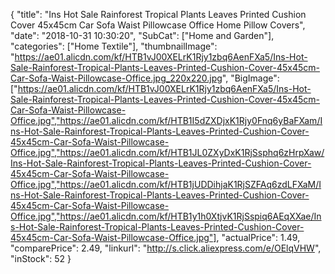 {
	"title": "Ins Hot Sale Rainforest Tropical Plants Leaves Printed Cushion Cover 45x45cm Car Sofa Waist Pillowcase Office Home Pillow Covers",
	"date": "2018-10-31 10:30:20",
	"SubCat": ["Home and Garden"],
	"categories": ["Home Textile"],
	"thumbnailImage": "https://ae01.alicdn.com/kf/HTB1vJ00XELrK1Rjy1zbq6AenFXa5/Ins-Hot-Sale-Rainforest-Tropical-Plants-Leaves-Printed-Cushion-Cover-45x45cm-Car-Sofa-Waist-Pillowcase-Office.jpg_220x220.jpg",
	"BigImage": ["https://ae01.alicdn.com/kf/HTB1vJ00XELrK1Rjy1zbq6AenFXa5/Ins-Hot-Sale-Rainforest-Tropical-Plants-Leaves-Printed-Cushion-Cover-45x45cm-Car-Sofa-Waist-Pillowcase-Office.jpg","https://ae01.alicdn.com/kf/HTB1I5dZXDjxK1Rjy0Fnq6yBaFXam/Ins-Hot-Sale-Rainforest-Tropical-Plants-Leaves-Printed-Cushion-Cover-45x45cm-Car-Sofa-Waist-Pillowcase-Office.jpg","https://ae01.alicdn.com/kf/HTB1JL0ZXyDxK1RjSsphq6zHrpXaw/Ins-Hot-Sale-Rainforest-Tropical-Plants-Leaves-Printed-Cushion-Cover-45x45cm-Car-Sofa-Waist-Pillowcase-Office.jpg","https://ae01.alicdn.com/kf/HTB1jUDDihjaK1RjSZFAq6zdLFXaM/Ins-Hot-Sale-Rainforest-Tropical-Plants-Leaves-Printed-Cushion-Cover-45x45cm-Car-Sofa-Waist-Pillowcase-Office.jpg","https://ae01.alicdn.com/kf/HTB1y1h0XtjvK1RjSspiq6AEqXXae/Ins-Hot-Sale-Rainforest-Tropical-Plants-Leaves-Printed-Cushion-Cover-45x45cm-Car-Sofa-Waist-Pillowcase-Office.jpg"],
	"actualPrice": 1.49,
	"comparePrice": 2.49,
	"linkurl": "http://s.click.aliexpress.com/e/OElqVHW",
	"inStock": 52
}
